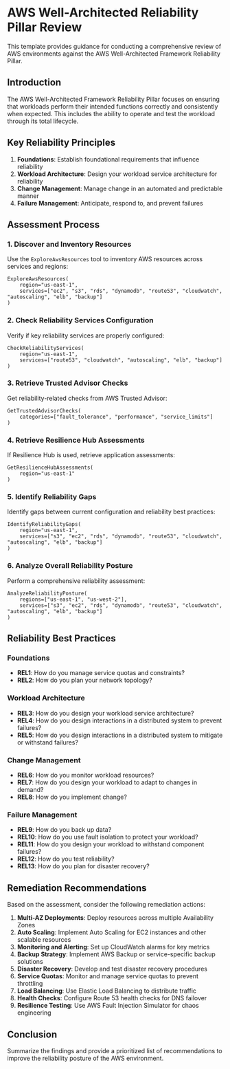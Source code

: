# AWS Well-Architected Reliability Pillar Review

This template provides guidance for conducting a comprehensive review of AWS environments against the AWS Well-Architected Framework Reliability Pillar.

## Introduction

The AWS Well-Architected Framework Reliability Pillar focuses on ensuring that workloads perform their intended functions correctly and consistently when expected. This includes the ability to operate and test the workload through its total lifecycle.

## Key Reliability Principles

1. **Foundations**: Establish foundational requirements that influence reliability
2. **Workload Architecture**: Design your workload service architecture for reliability
3. **Change Management**: Manage change in an automated and predictable manner
4. **Failure Management**: Anticipate, respond to, and prevent failures

## Assessment Process

### 1. Discover and Inventory Resources

Use the `ExploreAwsResources` tool to inventory AWS resources across services and regions:

```
ExploreAwsResources(
    region="us-east-1",
    services=["ec2", "s3", "rds", "dynamodb", "route53", "cloudwatch", "autoscaling", "elb", "backup"]
)
```

### 2. Check Reliability Services Configuration

Verify if key reliability services are properly configured:

```
CheckReliabilityServices(
    region="us-east-1",
    services=["route53", "cloudwatch", "autoscaling", "elb", "backup"]
)
```

### 3. Retrieve Trusted Advisor Checks

Get reliability-related checks from AWS Trusted Advisor:

```
GetTrustedAdvisorChecks(
    categories=["fault_tolerance", "performance", "service_limits"]
)
```

### 4. Retrieve Resilience Hub Assessments

If Resilience Hub is used, retrieve application assessments:

```
GetResilienceHubAssessments(
    region="us-east-1"
)
```

### 5. Identify Reliability Gaps

Identify gaps between current configuration and reliability best practices:

```
IdentifyReliabilityGaps(
    region="us-east-1",
    services=["s3", "ec2", "rds", "dynamodb", "route53", "cloudwatch", "autoscaling", "elb", "backup"]
)
```

### 6. Analyze Overall Reliability Posture

Perform a comprehensive reliability assessment:

```
AnalyzeReliabilityPosture(
    regions=["us-east-1", "us-west-2"],
    services=["s3", "ec2", "rds", "dynamodb", "route53", "cloudwatch", "autoscaling", "elb", "backup"]
)
```

## Reliability Best Practices

### Foundations

- **REL1**: How do you manage service quotas and constraints?
- **REL2**: How do you plan your network topology?

### Workload Architecture

- **REL3**: How do you design your workload service architecture?
- **REL4**: How do you design interactions in a distributed system to prevent failures?
- **REL5**: How do you design interactions in a distributed system to mitigate or withstand failures?

### Change Management

- **REL6**: How do you monitor workload resources?
- **REL7**: How do you design your workload to adapt to changes in demand?
- **REL8**: How do you implement change?

### Failure Management

- **REL9**: How do you back up data?
- **REL10**: How do you use fault isolation to protect your workload?
- **REL11**: How do you design your workload to withstand component failures?
- **REL12**: How do you test reliability?
- **REL13**: How do you plan for disaster recovery?

## Remediation Recommendations

Based on the assessment, consider the following remediation actions:

1. **Multi-AZ Deployments**: Deploy resources across multiple Availability Zones
2. **Auto Scaling**: Implement Auto Scaling for EC2 instances and other scalable resources
3. **Monitoring and Alerting**: Set up CloudWatch alarms for key metrics
4. **Backup Strategy**: Implement AWS Backup or service-specific backup solutions
5. **Disaster Recovery**: Develop and test disaster recovery procedures
6. **Service Quotas**: Monitor and manage service quotas to prevent throttling
7. **Load Balancing**: Use Elastic Load Balancing to distribute traffic
8. **Health Checks**: Configure Route 53 health checks for DNS failover
9. **Resilience Testing**: Use AWS Fault Injection Simulator for chaos engineering

## Conclusion

Summarize the findings and provide a prioritized list of recommendations to improve the reliability posture of the AWS environment.
